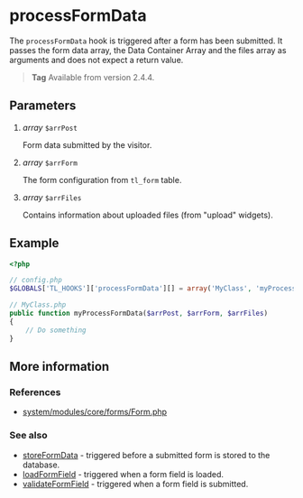 # processFormData

The `processFormData` hook is triggered after a form has been submitted. It
passes the form data array, the Data Container Array and the files array as
arguments and does not expect a return value.

> **Tag** Available from version 2.4.4.


## Parameters

1. *array* `$arrPost`

    Form data submitted by the visitor.

2. *array* `$arrForm`

    The form configuration from `tl_form` table.

3. *array* `$arrFiles`

    Contains information about uploaded files (from "upload" widgets).


## Example

```php
<?php

// config.php
$GLOBALS['TL_HOOKS']['processFormData'][] = array('MyClass', 'myProcessFormData');

// MyClass.php
public function myProcessFormData($arrPost, $arrForm, $arrFiles)
{
    // Do something
}
```

## More information


### References

- [system/modules/core/forms/Form.php](https://github.com/contao/core/blob/3.5.0/system/modules/core/forms/Form.php#L514-L521)


### See also

- [storeFormData](storeFormData.md) - triggered before a submitted form is stored to the database.
- [loadFormField](loadFormField.md) - triggered when a form field is loaded.
- [validateFormField](validateFormField.md) - triggered when a form field is submitted.
